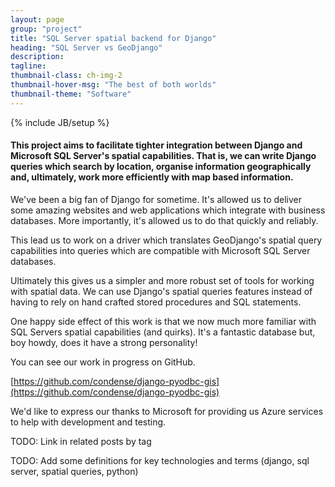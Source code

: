 ```yaml
---
layout: page
group: "project"
title: "SQL Server spatial backend for Django"
heading: "SQL Server vs GeoDjango"
description:
tagline:
thumbnail-class: ch-img-2
thumbnail-hover-msg: "The best of both worlds"
thumbnail-theme: "Software"
---
```

{% include JB/setup %}

#### This project aims to facilitate tighter integration between Django and Microsoft SQL Server's spatial capabilities.  That is, we can write Django queries which search by location, organise information geographically and, ultimately, work more efficiently with map based information.

We've been a big fan of Django for sometime.  It's allowed us to deliver some amazing websites and web applications which integrate with business databases.  More importantly, it's allowed us to do that quickly and reliably.

This lead us to work on a driver which translates GeoDjango's spatial query capabilities into queries which are compatible with Microsoft SQL Server databases.

Ultimately this gives us a simpler and more robust set of tools for working with spatial data.  We can use Django's spatial queries features instead of having to rely on hand crafted stored procedures and SQL statements.

One happy side effect of this work is that we now much more familiar with SQL Servers spatial capabilities (and quirks).  It's a fantastic database but, boy howdy, does it have a strong personality!

You can see our work in progress on GitHub.

[https://github.com/condense/django-pyodbc-gis](https://github.com/condense/django-pyodbc-gis)

We'd like to express our thanks to Microsoft for providing us Azure services to help with development and testing.

TODO: Link in related posts by tag

TODO: Add some definitions for key technologies and terms (django, sql server, spatial queries, python)
